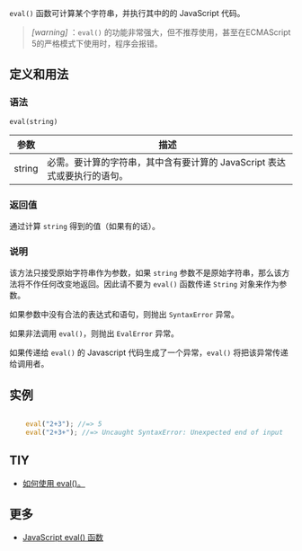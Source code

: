 `eval()` 函数可计算某个字符串，并执行其中的的 JavaScript 代码。

> *[warning]* ：`eval()` 的功能非常强大，但不推荐使用，甚至在ECMAScript 5的严格模式下使用时，程序会报错。

## 定义和用法

### 语法

`eval(string)`

| 参数 | 描述 |
| --- | --- |
| string | 必需。要计算的字符串，其中含有要计算的 JavaScript 表达式或要执行的语句。 |

### 返回值

通过计算 `string` 得到的值（如果有的话）。

### 说明

该方法只接受原始字符串作为参数，如果 `string` 参数不是原始字符串，那么该方法将不作任何改变地返回。因此请不要为 `eval()` 函数传递 `String` 对象来作为参数。

如果参数中没有合法的表达式和语句，则抛出 `SyntaxError` 异常。

如果非法调用 `eval()`，则抛出 `EvalError` 异常。

如果传递给 `eval()` 的 Javascript 代码生成了一个异常，`eval()` 将把该异常传递给调用者。

## 实例

``` javascript

    eval("2+3"); //=> 5
    eval("2+3+"); //=> Uncaught SyntaxError: Unexpected end of input

```

## TIY

*   [如何使用 eval()。](http://www.w3school.com.cn/tiy/t.asp?f=jseg_eval)

## 更多

*   [JavaScript eval() 函数](http://www.w3school.com.cn/jsref/jsref_eval.asp)